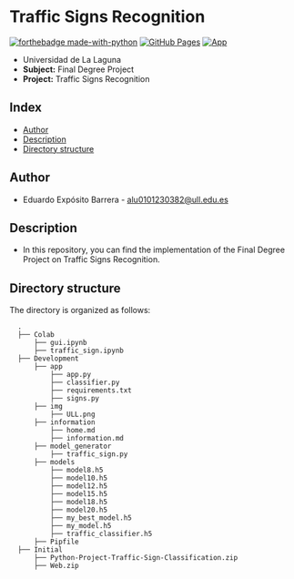 # Traffic Signs Recognition
[![forthebadge made-with-python](http://ForTheBadge.com/images/badges/made-with-python.svg)](https://www.python.org/)
[![GitHub Pages](https://img.shields.io/badge/Web-GitHub%20Pages-informational)](https://eduardoeb3.github.io/Traffic-Signs-Recognition/)
[![App](https://img.shields.io/badge/App-Traffic%20Signs%20Recognition-important)](https://share.streamlit.io/eduardoeb3/traffic-signs-recognition/Development/app/app.py)
- Universidad de La Laguna
- **Subject:** Final Degree Project
- **Project:** Traffic Signs Recognition

## Index
- [Author](#author)
- [Description](#description)
- [Directory structure](#directory-structure)

## Author
  - Eduardo Expósito Barrera - alu0101230382@ull.edu.es

## Description
  - In this repository, you can find the implementation of the Final Degree Project on Traffic Signs Recognition.

## Directory structure
The directory is organized as follows:
  
      .
      ├── Colab
          ├── gui.ipynb
          ├── traffic_sign.ipynb
      ├── Development
          ├── app
              ├── app.py
              ├── classifier.py
              ├── requirements.txt
              ├── signs.py
          ├── img
              ├── ULL.png
          ├── information
              ├── home.md
              ├── information.md
          ├── model_generator
              ├── traffic_sign.py
          ├── models
              ├── model8.h5
              ├── model10.h5
              ├── model12.h5
              ├── model15.h5
              ├── model18.h5
              ├── model20.h5
              ├── my_best_model.h5
              ├── my_model.h5
              ├── traffic_classifier.h5
          ├── Pipfile
      ├── Initial
          ├── Python-Project-Traffic-Sign-Classification.zip
          ├── Web.zip